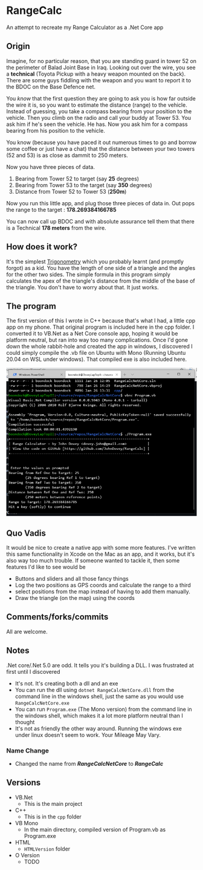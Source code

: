 # RangeCalc
An attempt to recreate my Range Calculator as a .Net Core app

## Origin
Imagine, for no particular reason, that you are standing guard in tower 52 on the perimeter of Balad Joint Base in Iraq. Looking out over the wire, you see a **technical** (Toyota Pickup with a heavy weapon mounted on the back). There are some guys fiddling with the weapon and you want to report it to the BDOC on the Base Defence net.

You *know* that the first question they are going to ask you is how far outside the wire it is, so you want to estimate the distance (range) to the vehicle.
Instead of guessing, you take a compass bearing from your position to the vehicle. Then you climb on the radio and call your buddy at Tower 53. You ask him if he's seen the vehicle. He has. Now you ask him for a compass bearing from his position to the vehicle.

You know (because you have paced it out numerous times to go and borrow some coffee or just have a chat) that the distance between your two towers (52 and 53) is as close as dammit to 250 meters.

Now you have three pieces of data.
  1. Bearing from Tower 52 to target (say **25** degrees)
  2. Bearing from Tower 53 to the target (say **350** degrees)
  3. Distance from Tower 52 to Tower 53 (**250m**)
  
Now you run this little app, and plug those three pieces of data in. Out pops the range to the target : **178.269384166785**

You can now call up BDOC and with absolute assurance tell them that there is a Technical **178 meters** from the wire. 

## How does it work?
It's the simplest [Trigonometry](https://en.wikipedia.org/wiki/Trigonometry) which you probably learnt (and promptly forgot) as a kid. You have the length of one side of a triangle and the angles for the other two sides. The simple formula in this program simply calculates the apex of the triangle's distance from the middle of the base of the triangle. 
You don't have to worry about that. It just works.

## The program
The first version of this I wrote in C++ because that's what I had, a little cpp app on my phone. That original program is included here in the cpp folder. 
I converted it to VB.Net as a Net Core console app, hoping it would be platform neutral, but ran into way too many complications. Once I'd gone down the whole rabbit-hole and created the app in windows, I discovered I could simply compile the .vb file on Ubuntu with Mono (Running Ubuntu 20.04 on WSL under windows).
That compiled exe is also included here. 

![Screen Capture](RangeCalcScreenCapture.png)

## Quo Vadis
It would be nice to create a native app with some more features. I've written this same functionality in Xcode on the Mac as an app, and it works, but it's also way too much trouble. 
If someone wanted to tackle it, then some features I'd like to see would be
- Buttons and sliders and all those fancy things
- Log the two positions as GPS coords and calculate the range to a third 
- select positions from the map instead of having to add them manually.
- Draw the triangle (on the map) using the coords

## Comments/forks/commits
All are welcome. 

## Notes
.Net core/.Net 5.0 are odd. It tells you it's building a DLL. I was frustrated at first until I discovered
- It's not. It's creating both a dll and an exe
- You can run the dll using `dotnet RangeCalcNetCore.dll` from the command line in the windows shell, just the same as you would use `RangeCalcNetCore.exe`
- You can run `Program.exe` (The Mono version) from the command line in the windows shell, which makes it a lot more platform neutral than I thought
- It's not as friendly the other way around. Running the windows exe under linux doesn't seem to work. Your Mileage May Vary.

### Name Change
- Changed the name from ***RangeCalcNetCore*** to ***RangeCalc***

## Versions
- VB.Net
  - This is the main project
- C++
  - This is in the `cpp` folder
 - VB Mono
   - In the main directory, compiled version of Program.vb as Program.exe
 - HTML 
   - `HTMLVersion` folder
 - O Version
   - TODO
 


